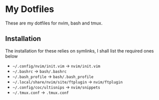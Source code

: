 # My Dotfiles
These are my dotfiles for nvim, bash and tmux.

## Installation
The installation for these relies on symlinks, I shall list the required ones below
 - `~/.config/nvim/init.vim` -> `nvim/init.vim`
 - `~/.bashrc` -> `bash/.bashrc`
 - `~/.bash_profile` -> `bash/.bash_profile`
 - `~/.local/share/nvim/site/ftplugin` -> `nvim/ftplugin`
 - `~/.config/coc/ultisnips` -> `nvim/snippets`
 - `~/.tmux.conf` -> `.tmux.conf`


